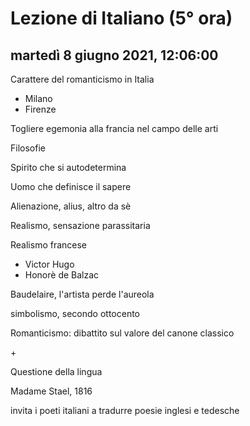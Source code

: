 # Lezione di Italiano (5° ora)

## martedì 8 giugno 2021, 12:06:00


Carattere del romanticismo in Italia
* Milano
* Firenze


Togliere egemonia alla francia nel campo delle arti

Filosofie


Spirito che si autodetermina

Uomo che definisce il sapere

Alienazione, alius, altro da sè


Realismo, sensazione parassitaria

Realismo francese
* Victor Hugo
* Honorè de Balzac

Baudelaire, l'artista perde l'aureola

simbolismo, secondo ottocento


Romanticismo: dibattito sul valore del canone classico

\+

Questione della lingua



Madame Stael, 1816

invita i poeti italiani a tradurre poesie inglesi e tedesche
<!--stackedit_data:
eyJoaXN0b3J5IjpbLTg2ODU1MjY1MiwxMzIwMTM3NDgsLTE0MD
U1NDYyMDAsLTE2ODcyNDk5NzcsLTQ4MTMyNzI5NF19
-->